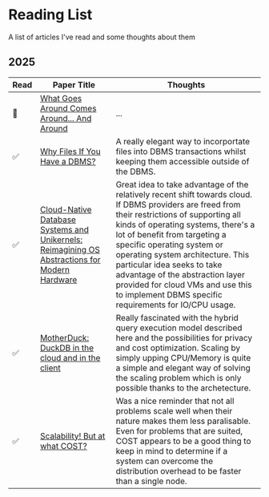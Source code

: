 # Reading List
A list of articles I've read and some thoughts about them

## 2025

| Read | Paper Title    | Thoughts |
| -------- | ------- | ---- |
| :black_square_button: | [What Goes Around Comes Around... And Around](https://db.cs.cmu.edu/papers/2024/whatgoesaround-sigmodrec2024.pdf)    | ... |
| :white_check_mark: | [Why Files If You Have a DBMS?](https://www.cs.cit.tum.de/fileadmin/w00cfj/dis/papers/blob.pdf)    | A really elegant way to incorportate files into DBMS transactions whilst keeping them accessible outside of the DBMS. |
| :white_check_mark: | [Cloud-Native Database Systems and Unikernels: Reimagining OS Abstractions for Modern Hardware](https://www.cs.cit.tum.de/fileadmin/w00cfj/dis/papers/cumulus.pdf)    | Great idea to take advantage of the relatively recent shift towards cloud. If DBMS providers are freed from their restrictions of supporting all kinds of operating systems, there's a lot of benefit from targeting a specific operating system or operating system architecture. This particular idea seeks to take advantage of the abstraction layer provided for cloud VMs and use this to implement DBMS specific requirements for IO/CPU usage.|
| :white_check_mark:  | [MotherDuck: DuckDB in the cloud and in the client](https://www.cidrdb.org/cidr2024/papers/p46-atwal.pdf)     | Really fascinated with the hybrid query execution model described here and the possibilities for privacy and cost optimization. Scaling by simply upping CPU/Memory is quite a simple and elegant way of solving the scaling problem which is only possible thanks to the archetecture. |
| :white_check_mark:    | [Scalability! But at what COST?](https://www.usenix.org/system/files/conference/hotos15/hotos15-paper-mcsherry.pdf)    | Was a nice reminder that not all problems scale well when their nature makes them less paralisable. Even for problems that are suited, COST appears to be a good thing to keep in mind to determine if a system can overcome the distribution overhead to be faster than a single node.  |
